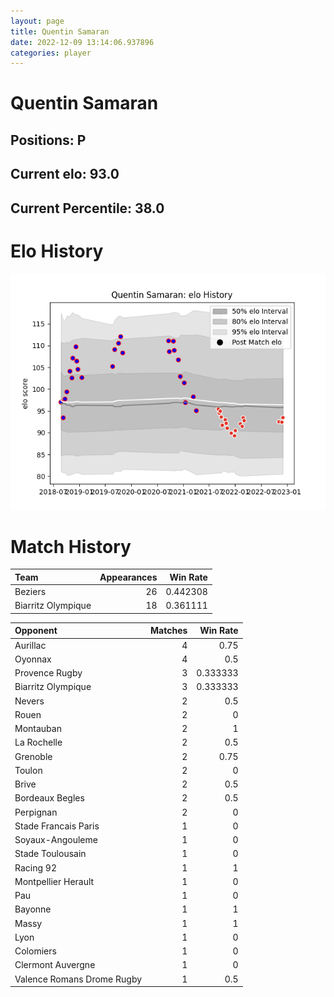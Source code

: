 ```yaml
---  
layout: page  
title: Quentin Samaran  
date: 2022-12-09 13:14:06.937896  
categories: player  
---
```

# Quentin Samaran

## Positions: P

## Current elo: 93.0

## Current Percentile: 38.0

# Elo History


![elo history](history_QuentinSamaran.png)
# Match History


| Team               |   Appearances |   Win Rate |
|:-------------------|--------------:|-----------:|
| Beziers            |            26 |   0.442308 |
| Biarritz Olympique |            18 |   0.361111 |

| Opponent                   |   Matches |   Win Rate |
|:---------------------------|----------:|-----------:|
| Aurillac                   |         4 |   0.75     |
| Oyonnax                    |         4 |   0.5      |
| Provence Rugby             |         3 |   0.333333 |
| Biarritz Olympique         |         3 |   0.333333 |
| Nevers                     |         2 |   0.5      |
| Rouen                      |         2 |   0        |
| Montauban                  |         2 |   1        |
| La Rochelle                |         2 |   0.5      |
| Grenoble                   |         2 |   0.75     |
| Toulon                     |         2 |   0        |
| Brive                      |         2 |   0.5      |
| Bordeaux Begles            |         2 |   0.5      |
| Perpignan                  |         2 |   0        |
| Stade Francais Paris       |         1 |   0        |
| Soyaux-Angouleme           |         1 |   0        |
| Stade Toulousain           |         1 |   0        |
| Racing 92                  |         1 |   1        |
| Montpellier Herault        |         1 |   0        |
| Pau                        |         1 |   0        |
| Bayonne                    |         1 |   1        |
| Massy                      |         1 |   1        |
| Lyon                       |         1 |   0        |
| Colomiers                  |         1 |   0        |
| Clermont Auvergne          |         1 |   0        |
| Valence Romans Drome Rugby |         1 |   0.5      |